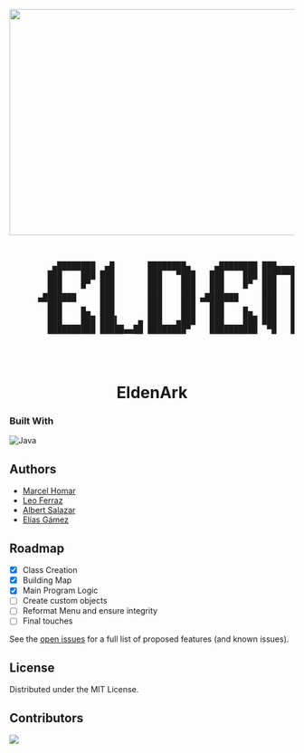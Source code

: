 <!-- HEADER -->

<img src="https://cdna.artstation.com/p/assets/images/images/031/043/898/large/theophile-curto-twfbetc3-x4size.jpg" align="center" height=400 width=1300></img>

<div>
    
  <pre align="center">
  
  
         ▄████████  ▄█       ████████▄     ▄████████ ███▄▄▄▄      ▄████████    ▄████████    ▄█   ▄█▄ 
        ███    ███ ███       ███   ▀███   ███    ███ ███▀▀▀██▄   ███    ███   ███    ███   ███ ▄███▀ 
        ███    █▀  ███       ███    ███   ███    █▀  ███   ███   ███    ███   ███    ███   ███▐██▀   
       ▄███▄▄▄     ███       ███    ███  ▄███▄▄▄     ███   ███   ███    ███  ▄███▄▄▄▄██▀  ▄█████▀    
      ▀▀███▀▀▀     ███       ███    ███ ▀▀███▀▀▀     ███   ███ ▀███████████ ▀▀███▀▀▀▀▀   ▀▀█████▄    
        ███    █▄  ███       ███    ███   ███    █▄  ███   ███   ███    ███ ▀███████████   ███▐██▄   
        ███    ███ ███▌    ▄ ███   ▄███   ███    ███ ███   ███   ███    ███   ███    ███   ███ ▀███▄ 
        ██████████ █████▄▄██ ████████▀    ██████████  ▀█   █▀    ███    █▀    ███    ███   ███   ▀█▀ 
                                                                              ███    ███           
                                                                        
  </pre> 
  
</div>


<!-- TITLE --> 

<div align="center">
    
  <h1>EldenArk</h1>
  
</div>  


<!-- LANGUAGE -->

### Built With

![Java](https://img.shields.io/badge/java-%23ED8B00.svg?style=for-the-badge&logo=java&logoColor=white)


<!-- AUTHORS -->

## Authors

- [Marcel Homar](https://github.com/MarcelHomar)
- [Leo Ferraz](https://github.com/leoFerraz19)
- [Albert Salazar](https://github.com/AlbertPolitecnis)
- [Elías Gámez](https://github.com/egamezg2122)


<!-- ROADMAP -->

## Roadmap

- [x] Class Creation
- [x] Building Map
- [x] Main Program Logic
- [ ] Create custom objects
- [ ] Reformat Menu and ensure integrity
- [ ] Final touches

See the [open issues](https://github.com/egamezg2122/EldenArk/issues) for a full list of proposed features (and known issues).


<!-- LICENSE -->

## License

Distributed under the MIT License.


<!-- CONTRIBUTORS -->

## Contributors

<a>
  <img src = "https://contrib.rocks/image?repo = egamezg2122/EldenArk"/>
</a>
                                                                       
             
